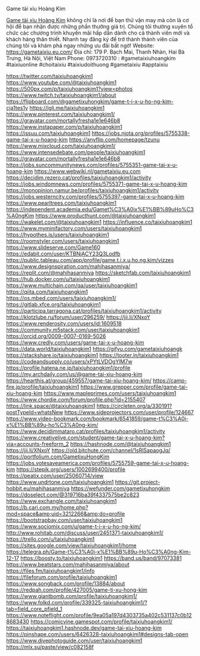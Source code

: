 Game tài xỉu Hoàng Kim

<a href="https://gametaixiu.eu.com/">Game tài xỉu Hoàng Kim</a> không chỉ là nơi để bạn thử vận may mà còn là cơ hội để bạn nhận được những phần thưởng giá trị. Chúng tôi thường xuyên tổ chức các chương trình khuyến mãi hấp dẫn dành cho cả thành viên mới và khách hàng thân thiết. Nhanh tay đăng ký để trở thành thành viên của chúng tôi và khám phá ngay những ưu đãi bất ngờ!
 Website: <a href="https://gametaixiu.eu.com/">https://gametaixiu.eu.com/</a>
 Địa chỉ: 179 P. Bạch Mai, Thanh Nhàn, Hai Bà Trưng, Hà Nội, Việt Nam
 Phone: 0973720310
: #gametaixiuhoangkim #taixiuonline #choitaixiu #taixiudoithuong #gametaixiu #apptaixiu

<a href="https://twitter.com/taixiuhoangkim1">https://twitter.com/taixiuhoangkim1</a>
<a href="https://www.youtube.com/@taixiuhoangkim1">https://www.youtube.com/@taixiuhoangkim1</a>
<a href="https://500px.com/p/taixiuhoangkim1?view=photos">https://500px.com/p/taixiuhoangkim1?view=photos</a>
<a href="https://www.twitch.tv/taixiuhoangkim1/about">https://www.twitch.tv/taixiuhoangkim1/about</a>
<a href="https://flipboard.com/@gametixuhongkim/game-t-i-x-u-ho-ng-kim-cja1tes1y">https://flipboard.com/@gametixuhongkim/game-t-i-x-u-ho-ng-kim-cja1tes1y</a>
<a href="https://igli.me/taixiuhoangkim1">https://igli.me/taixiuhoangkim1</a>
<a href="https://www.pinterest.com/taixiuhoangkim1/">https://www.pinterest.com/taixiuhoangkim1/</a>
<a href="https://gravatar.com/mortallyfresha1e1e646b8">https://gravatar.com/mortallyfresha1e1e646b8</a>
<a href="https://www.instapaper.com/p/taixiuhoangkim1">https://www.instapaper.com/p/taixiuhoangkim1</a>
<a href="https://issuu.com/taixiuhoangkim1">https://issuu.com/taixiuhoangkim1</a>
<a href="https://jobs.njota.org/profiles/5755338-game-tai-x-u-hoang-kim">https://jobs.njota.org/profiles/5755338-game-tai-x-u-hoang-kim</a>
<a href="https://anyflip.com/homepage/tzunu">https://anyflip.com/homepage/tzunu</a>
<a href="https://www.mixcloud.com/taixiuhoangkim1/">https://www.mixcloud.com/taixiuhoangkim1/</a>
<a href="https://www.intensedebate.com/people/taixiuhoangkim1">https://www.intensedebate.com/people/taixiuhoangkim1</a>
<a href="https://gravatar.com/mortallyfresha1e1e646b8">https://gravatar.com/mortallyfresha1e1e646b8</a>
<a href="https://jobs.suncommunitynews.com/profiles/5755351-game-tai-x-u-hoang-kim">https://jobs.suncommunitynews.com/profiles/5755351-game-tai-x-u-hoang-kim</a>
<a href="https://www.webwiki.nl/gametaixiu.eu.com">https://www.webwiki.nl/gametaixiu.eu.com</a>
<a href="https://decidim.rezero.cat/profiles/taixiuhoangkim1/activity">https://decidim.rezero.cat/profiles/taixiuhoangkim1/activity</a>
<a href="https://jobs.windomnews.com/profiles/5755371-game-tai-x-u-hoang-kim">https://jobs.windomnews.com/profiles/5755371-game-tai-x-u-hoang-kim</a>
<a href="https://monopinion.namur.be/profiles/taixiuhoangkim1/activity">https://monopinion.namur.be/profiles/taixiuhoangkim1/activity</a>
<a href="https://jobs.westerncity.com/profiles/5755397-game-tai-x-u-hoang-kim">https://jobs.westerncity.com/profiles/5755397-game-tai-x-u-hoang-kim</a>
<a href="https://www.pearltrees.com/taixiuhoangkim1">https://www.pearltrees.com/taixiuhoangkim1</a>
<a href="https://independent.academia.edu/Gamet%C3%A0ix%E1%BB%89uHo%C3%A0ngKim">https://independent.academia.edu/Gamet%C3%A0ix%E1%BB%89uHo%C3%A0ngKim</a>
<a href="https://www.producthunt.com/@taixiuhoangkim1">https://www.producthunt.com/@taixiuhoangkim1</a>
<a href="https://wakelet.com/@taixiuhoangkim1">https://wakelet.com/@taixiuhoangkim1</a>
<a href="https://influence.co/taixiuhoangkim1">https://influence.co/taixiuhoangkim1</a>
<a href="https://www.myminifactory.com/users/taixiuhoangkim1">https://www.myminifactory.com/users/taixiuhoangkim1</a>
<a href="https://hypothes.is/users/taixiuhoangkim1">https://hypothes.is/users/taixiuhoangkim1</a>
<a href="https://roomstyler.com/users/taixiuhoangkim1">https://roomstyler.com/users/taixiuhoangkim1</a>
<a href="https://www.slideserve.com/Game160">https://www.slideserve.com/Game160</a>
<a href="https://edabit.com/user/KTBNjACY23Q3Lodfb">https://edabit.com/user/KTBNjACY23Q3Lodfb</a>
<a href="https://public.tableau.com/app/profile/game.t.i.x.u.ho.ng.kim/vizzes">https://public.tableau.com/app/profile/game.t.i.x.u.ho.ng.kim/vizzes</a>
<a href="https://www.designspiration.com/mahihasanmiya/">https://www.designspiration.com/mahihasanmiya/</a>
<a href="https://replit.com/@mahihasanmiya">https://replit.com/@mahihasanmiya</a>
<a href="https://sketchfab.com/taixiuhoangkim1">https://sketchfab.com/taixiuhoangkim1</a>
<a href="https://hub.docker.com/u/taixiuhoangkim1">https://hub.docker.com/u/taixiuhoangkim1</a>
<a href="https://www.multichain.com/qa/user/taixiuhoangkim1">https://www.multichain.com/qa/user/taixiuhoangkim1</a>
<a href="https://qiita.com/taixiuhoangkim1">https://qiita.com/taixiuhoangkim1</a>
<a href="https://os.mbed.com/users/taixiuhoangkim1/">https://os.mbed.com/users/taixiuhoangkim1/</a>
<a href="https://gitlab.xfce.org/taixiuhoangkim1">https://gitlab.xfce.org/taixiuhoangkim1</a>
<a href="https://participa.tarragona.cat/profiles/taixiuhoangkim1/activity">https://participa.tarragona.cat/profiles/taixiuhoangkim1/activity</a>
<a href="https://klotzlube.ru/forum/user/296259/">https://klotzlube.ru/forum/user/296259/</a>
<a href="https://jii.li/XNxoY">https://jii.li/XNxoY</a>
<a href="https://www.renderosity.com/users/id:1609518">https://www.renderosity.com/users/id:1609518</a>
<a href="https://community.m5stack.com/user/taixiuhoangkim1">https://community.m5stack.com/user/taixiuhoangkim1</a>
<a href="https://orcid.org/0009-0007-0169-5026">https://orcid.org/0009-0007-0169-5026</a>
<a href="https://www.credly.com/users/game-tai-x-u-hoang-kim">https://www.credly.com/users/game-tai-x-u-hoang-kim</a>
<a href="https://data.world/taixiuhoangkim1">https://data.world/taixiuhoangkim1</a>
<a href="https://gifyu.com/gametaixiuhoangk">https://gifyu.com/gametaixiuhoangk</a>
<a href="https://stackshare.io/taixiuhoangkim1">https://stackshare.io/taixiuhoangkim1</a>
<a href="https://tooter.in/taixiuhoangkim1">https://tooter.in/taixiuhoangkim1</a>
<a href="https://codeandsupply.co/users/xPYtLVDOgYlM7w">https://codeandsupply.co/users/xPYtLVDOgYlM7w</a>
<a href="https://profile.hatena.ne.jp/taixiuhoangkim1/profile">https://profile.hatena.ne.jp/taixiuhoangkim1/profile</a>
<a href="https://my.archdaily.com/us/@game-tai-xiu-hoang-kim">https://my.archdaily.com/us/@game-tai-xiu-hoang-kim</a>
<a href="https://hearthis.at/group/459557/game-tai-xiu-hoang-kim/">https://hearthis.at/group/459557/game-tai-xiu-hoang-kim/</a>
<a href="https://camp-fire.jp/profile/taixiuhoangkim1">https://camp-fire.jp/profile/taixiuhoangkim1</a>
<a href="https://www.grepper.com/profile/game-tai-xiu-hoang-kim">https://www.grepper.com/profile/game-tai-xiu-hoang-kim</a>
<a href="https://www.mapleprimes.com/users/taixiuhoangkim1">https://www.mapleprimes.com/users/taixiuhoangkim1</a>
<a href="https://www.chordie.com/forum/profile.php?id=2155407">https://www.chordie.com/forum/profile.php?id=2155407</a>
<a href="https://link.space/@taixiuhoangkim1">https://link.space/@taixiuhoangkim1</a>
<a href="https://circleten.org/a/330191?postTypeId=whatsNew">https://circleten.org/a/330191?postTypeId=whatsNew</a>
<a href="https://www.sideprojectors.com/user/profile/124667">https://www.sideprojectors.com/user/profile/124667</a>
<a href="https://www.video-bookmark.com/bookmark/6541859/game-t%C3%A0i-x%E1%BB%89u-ho%C3%A0ng-kim/">https://www.video-bookmark.com/bookmark/6541859/game-t%C3%A0i-x%E1%BB%89u-ho%C3%A0ng-kim/</a>
<a href="https://www.decidimmataro.cat/profiles/taixiuhoangkim1/activity">https://www.decidimmataro.cat/profiles/taixiuhoangkim1/activity</a>
<a href="https://www.creativelive.com/student/game-tai-x-u-hoang-kim?via=accounts-freeform_2">https://www.creativelive.com/student/game-tai-x-u-hoang-kim?via=accounts-freeform_2</a>
<a href="https://hashnode.com/@taixiuhoangkim1">https://hashnode.com/@taixiuhoangkim1</a>
<a href="https://jii.li/XNxoY">https://jii.li/XNxoY</a>
<a href="https://old.bitchute.com/channel/1sRlSapaogJq/">https://old.bitchute.com/channel/1sRlSapaogJq/</a>
<a href="https://portfolium.com/GametixuHongKim">https://portfolium.com/GametixuHongKim</a>
<a href="https://jobs.votesaveamerica.com/profiles/5755759-game-tai-x-u-hoang-kim">https://jobs.votesaveamerica.com/profiles/5755759-game-tai-x-u-hoang-kim</a>
<a href="https://stepik.org/users/1002699400/profile">https://stepik.org/users/1002699400/profile</a>
<a href="https://peatix.com/user/25060714/view">https://peatix.com/user/25060714/view</a>
<a href="https://www.undrtone.com/taixiuhoangkim1">https://www.undrtone.com/taixiuhoangkim1</a>
<a href="https://git.project-hobbit.eu/mahihasanmiya">https://git.project-hobbit.eu/mahihasanmiya</a>
<a href="https://wefunder.com/gametixuhongkim">https://wefunder.com/gametixuhongkim</a>
<a href="https://doselect.com/@319716ba39f4337575be2c823">https://doselect.com/@319716ba39f4337575be2c823</a>
<a href="https://www.exchangle.com/taixiuhoangkim1">https://www.exchangle.com/taixiuhoangkim1</a>
<a href="https://b.cari.com.my/home.php?mod=space&amp;uid=3212266&amp;do=profile">https://b.cari.com.my/home.php?mod=space&amp;uid=3212266&amp;do=profile</a>
<a href="https://bootstrapbay.com/user/taixiuhoangkim1">https://bootstrapbay.com/user/taixiuhoangkim1</a>
<a href="https://www.sociomix.com/u/game-t-i-x-u-ho-ng-kim/">https://www.sociomix.com/u/game-t-i-x-u-ho-ng-kim/</a>
<a href="http://www.rohitab.com/discuss/user/2451371-taixiuhoangkim1/">http://www.rohitab.com/discuss/user/2451371-taixiuhoangkim1/</a>
<a href="https://trello.com/u/taixiuhoangkim1">https://trello.com/u/taixiuhoangkim1</a>
<a href="https://sites.google.com/view/taixiuhoangkim1/home">https://sites.google.com/view/taixiuhoangkim1/home</a>
<a href="https://telegra.ph/Game-t%C3%A0i-x%E1%BB%89u-Ho%C3%A0ng-Kim-12-17">https://telegra.ph/Game-t%C3%A0i-x%E1%BB%89u-Ho%C3%A0ng-Kim-12-17</a>
<a href="https://boosty.to/taixiuhoangkim1">https://boosty.to/taixiuhoangkim1</a>
<a href="https://band.us/band/97073381">https://band.us/band/97073381</a>
<a href="https://www.beatstars.com/mahihasanmiya/about">https://www.beatstars.com/mahihasanmiya/about</a>
<a href="https://files.fm/taixiuhoangkim1/info">https://files.fm/taixiuhoangkim1/info</a>
<a href="https://fileforum.com/profile/taixiuhoangkim1">https://fileforum.com/profile/taixiuhoangkim1</a>
<a href="https://www.songback.com/profile/13884/about">https://www.songback.com/profile/13884/about</a>
<a href="https://redpah.com/profile/427005/game-ti-xu-hong-kim">https://redpah.com/profile/427005/game-ti-xu-hong-kim</a>
<a href="https://www.giantbomb.com/profile/taixiuhoangkim1/">https://www.giantbomb.com/profile/taixiuhoangkim1/</a>
<a href="https://www.folkd.com/profile/339325-taixiuhoangkim1/?tab=field_core_pfield_1">https://www.folkd.com/profile/339325-taixiuhoangkim1/?tab=field_core_pfield_1</a>
<a href="https://www.noteflight.com/profile/9ea05a197d4303735a402c531137c0b128683430">https://www.noteflight.com/profile/9ea05a197d4303735a402c531137c0b128683430</a>
<a href="https://comicvine.gamespot.com/profile/taixiuhoangkim1/">https://comicvine.gamespot.com/profile/taixiuhoangkim1/</a>
<a href="https://taixiuhoangkim1.hashnode.dev/game-tai-xiu-hoang-kim">https://taixiuhoangkim1.hashnode.dev/game-tai-xiu-hoang-kim</a>
<a href="https://pinshape.com/users/6426328-taixiuhoangkim1#designs-tab-open">https://pinshape.com/users/6426328-taixiuhoangkim1#designs-tab-open</a>
<a href="https://www.divephotoguide.com/user/taixiuhoangkim1">https://www.divephotoguide.com/user/taixiuhoangkim1</a>
<a href="https://mlx.su/paste/view/c082158f">https://mlx.su/paste/view/c082158f</a>